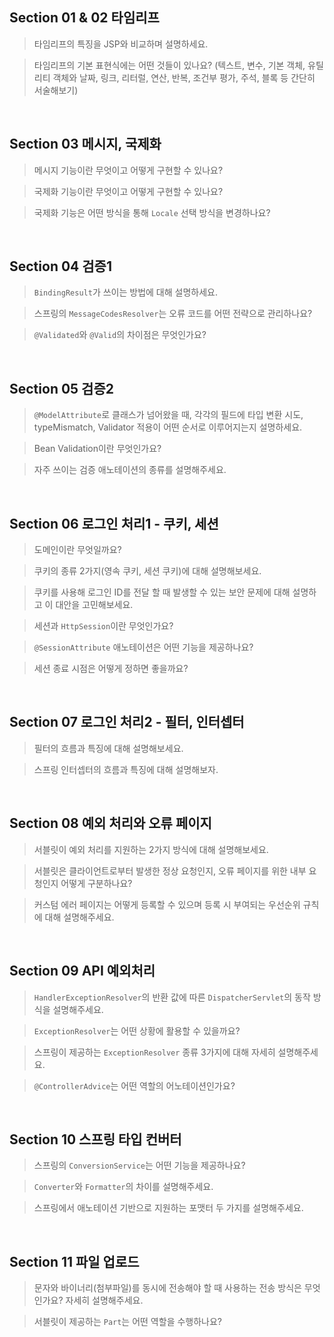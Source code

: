 ## Section 01 & 02 타임리프

> 타임리프의 특징을 JSP와 비교하며 설명하세요.

> 타임리프의 기본 표현식에는 어떤 것들이 있나요? (텍스트, 변수, 기본 객체, 유틸리티 객체와 날짜, 링크, 리터럴, 연산, 반복, 조건부 평가, 주석, 블록 등 간단히 서술해보기)

<br>

## Section 03 메시지, 국제화
> 메시지 기능이란 무엇이고 어떻게 구현할 수 있나요?

> 국제화 기능이란 무엇이고 어떻게 구현할 수 있나요?

> 국제화 기능은 어떤 방식을 통해 `Locale` 선택 방식을 변경하나요?

<br>

## Section 04 검증1
> `BindingResult`가 쓰이는 방법에 대해 설명하세요.

> 스프링의 `MessageCodesResolver`는 오류 코드를 어떤 전략으로 관리하나요?

> `@Validated`와 `@Valid`의 차이점은 무엇인가요?

<br>

## Section 05 검증2
> `@ModelAttribute`로 클래스가 넘어왔을 때,  각각의 필드에 타입 변환 시도, typeMismatch, Validator 적용이 어떤 순서로 이루어지는지 설명하세요.

> Bean Validation이란 무엇인가요?

> 자주 쓰이는 검증 애노테이션의 종류를 설명해주세요.

<br>

## Section 06 로그인 처리1 - 쿠키, 세션
> 도메인이란 무엇일까요?

> 쿠키의 종류 2가지(영속 쿠키, 세션 쿠키)에 대해 설명해보세요.

> 쿠키를 사용해 로그인 ID를 전달 할 때 발생할 수 있는 보안 문제에 대해 설명하고 이 대안을 고민해보세요.

> 세션과 `HttpSession`이란 무엇인가요?

> `@SessionAttribute` 애노테이션은 어떤 기능을 제공하나요?

> 세션 종료 시점은 어떻게 정하면 좋을까요?

<br>

## Section 07 로그인 처리2 - 필터, 인터셉터
> 필터의 흐름과 특징에 대해 설명해보세요.

> 스프링 인터셉터의 흐름과 특징에 대해 설명해보자.

<br>

## Section 08 예외 처리와 오류 페이지
> 서블릿이 예외 처리를 지원하는 2가지 방식에 대해 설명해보세요.

> 서블릿은 클라이언트로부터 발생한 정상 요청인지, 오류 페이지를 위한 내부 요청인지 어떻게 구분하나요?

> 커스텀 에러 페이지는 어떻게 등록할 수 있으며 등록 시 부여되는 우선순위 규칙에 대해 설명해주세요.

<br>

## Section 09 API 예외처리
> `HandlerExceptionResolver`의 반환 값에 따른 `DispatcherServlet`의 동작 방식을 설명해주세요.

> `ExceptionResolver`는 어떤 상황에 활용할 수 있을까요?

> 스프링이 제공하는 `ExceptionResolver` 종류 3가지에 대해 자세히 설명해주세요.

> `@ControllerAdvice`는 어떤 역할의 어노테이션인가요?

<br>

## Section 10 스프링 타입 컨버터
> 스프링의 `ConversionService`는 어떤 기능을 제공하나요?

> `Converter`와 `Formatter`의 차이를 설명해주세요.

> 스프링에서 애노테이션 기반으로 지원하는 포맷터 두 가지를 설명해주세요.

<br>

## Section 11 파일 업로드
> 문자와 바이너리(첨부파일)를 동시에 전송해야 할 때 사용하는 전송 방식은 무엇인가요? 자세히 설명해주세요.

> 서블릿이 제공하는 `Part`는 어떤 역할을 수행하나요?
